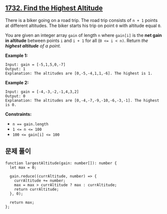 ## **[1732. Find the Highest Altitude](https://leetcode.com/problems/find-the-highest-altitude)**

There is a biker going on a road trip. The road trip consists of `n + 1` points at different altitudes. The biker starts his trip on point `0` with altitude equal `0`.

You are given an integer array `gain` of length `n` where `gain[i]` is the **net gain in altitude** between points `i` and `i + 1` for all (`0 <= i < n)`. Return *the **highest altitude** of a point.*

**Example 1:**

```
Input: gain = [-5,1,5,0,-7]
Output: 1
Explanation: The altitudes are [0,-5,-4,1,1,-6]. The highest is 1.

```

**Example 2:**

```
Input: gain = [-4,-3,-2,-1,4,3,2]
Output: 0
Explanation: The altitudes are [0,-4,-7,-9,-10,-6,-3,-1]. The highest is 0.

```

**Constraints:**

- `n == gain.length`
- `1 <= n <= 100`
- `100 <= gain[i] <= 100`

## 문제 풀이

```tsx
function largestAltitude(gain: number[]): number {
  let max = 0;

  gain.reduce((currAltitude, number) => {
    currAltitude += number;
    max = max > currAltitude ? max : currAltitude;
    return currAltitude;
  }, 0);

  return max;
};
```